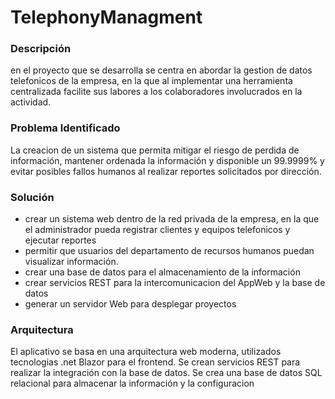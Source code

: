 # TelephonyManagment

### Descripción
en el proyecto que se desarrolla se centra en abordar la gestion de datos telefonicos de la empresa, en la que al implementar una herramienta centralizada facilite sus labores a los colaboradores involucrados en la actividad.

### Problema Identificado
La creacion de un sistema que permita mitigar el riesgo de perdida de información, mantener ordenada la información y disponible un 99.9999% y evitar posibles fallos humanos al realizar reportes solicitados por dirección.

### Solución
- crear un sistema web dentro de la red privada de la empresa, en la que el administrador pueda registrar clientes y equipos telefonicos y ejecutar reportes
- permitir que usuarios del departamento de recursos humanos puedan visualizar información.
- crear una base de datos para el almacenamiento de la información
- crear servicios REST para la intercomunicacion del AppWeb y la base de datos
- generar un servidor Web para desplegar proyectos

### Arquitectura
El aplicativo se basa en una arquitectura web moderna, utilizados tecnologias .net Blazor para el frontend. 
Se crean servicios REST para realizar la integración con la base de datos. 
Se crea una base de datos SQL relacional para almacenar la información y la configuracion
